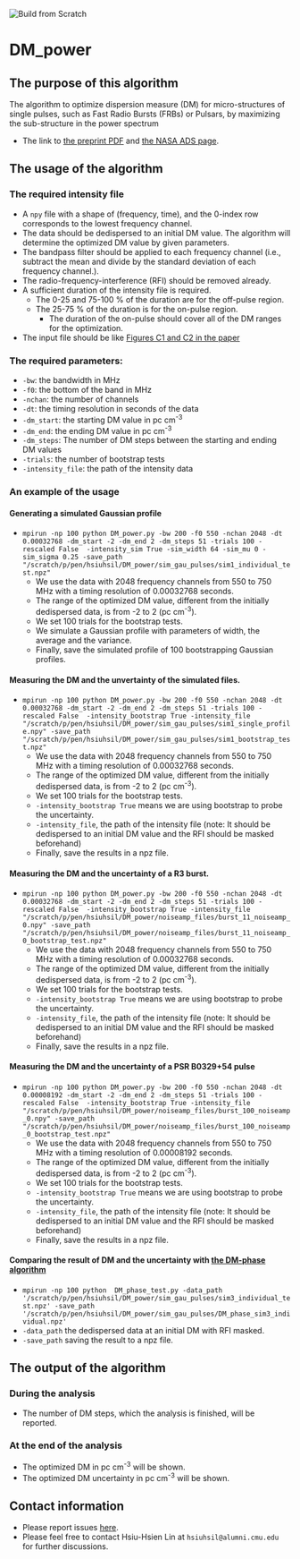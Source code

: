 ![Build from Scratch](https://img.shields.io/badge/Build-From%20Scratch-brightgreen)
# DM_power
## The purpose of this algorithm 
The algorithm to optimize dispersion measure (DM) for micro-structures of single pulses, such as Fast Radio Bursts (FRBs) or Pulsars, by maximizing the sub-structure in the power spectrum 
* The link to [the preprint PDF](https://arxiv.org/pdf/2208.13677.pdf) and [the NASA ADS page](https://ui.adsabs.harvard.edu/abs/2022arXiv220813677L/abstract).


## The usage of the algorithm

### The required intensity file

* A `npy` file with a shape of (frequency, time), and the 0-index row corresponds to the lowest frequency channel.
* The data should be dedispersed to an initial DM value. The algorithm will determine the optimized DM value by given parameters.
* The bandpass filter should be applied to each frequency channel (i.e., subtract the mean and divide by the standard deviation of each frequency channel.). 
* The radio-frequency-interference (RFI) should be removed already.
* A sufficient duration of the intensity file is required. 
    * The 0-25 and 75-100 % of the duration are for the off-pulse region.
    * The 25-75 % of the duration is for the on-pulse region.
        * The duration of the on-pulse should cover all of the DM ranges for the optimization.  
* The input file should be like [Figures C1 and C2 in the paper](https://arxiv.org/pdf/2208.13677.pdf)

### The required parameters:

* `-bw`: the bandwidth in MHz 
* `-f0`: the bottom of the band in MHz
* `-nchan`: the number of channels
* `-dt`: the timing resolution in seconds of the data 
* `-dm_start`: the starting DM value in pc cm<sup>-3</sup> 
* `-dm_end`: the ending DM value in pc cm<sup>-3</sup> 
* `-dm_steps`: The number of DM steps between the starting and ending DM values 
* `-trials`: the number of bootstrap tests
* `-intensity_file`: the path of the intensity data


### An example of the usage

#### Generating a simulated Gaussian profile
- `mpirun -np 100 python DM_power.py -bw 200 -f0 550 -nchan 2048 -dt 0.00032768 -dm_start -2 -dm_end 2 -dm_steps 51 -trials 100 -rescaled False  -intensity_sim True -sim_width 64 -sim_mu 0 -sim_sigma 0.25 -save_path "/scratch/p/pen/hsiuhsil/DM_power/sim_gau_pulses/sim1_individual_test.npz"`
    - We use the data with 2048 frequency channels from 550 to 750 MHz with a timing resolution of 0.00032768 seconds.
    - The range of the optimized DM value, different from the initially dedispersed data, is from -2 to 2 (pc cm<sup>-3</sup>). 
    - We set 100 trials for the bootstrap tests.
    - We simulate a Gaussian profile with parameters of width, the average and the variance. 
    - Finally, save the simulated profile of 100 bootstrapping Gaussian profiles.

#### Measuring the DM and the unvertainty of the simulated files.
- `mpirun -np 100 python DM_power.py -bw 200 -f0 550 -nchan 2048 -dt 0.00032768 -dm_start -2 -dm_end 2 -dm_steps 51 -trials 100 -rescaled False  -intensity_bootstrap True -intensity_file "/scratch/p/pen/hsiuhsil/DM_power/sim_gau_pulses/sim1_single_profile.npy" -save_path "/scratch/p/pen/hsiuhsil/DM_power/sim_gau_pulses/sim1_bootstrap_test.npz"`
    - We use the data with 2048 frequency channels from 550 to 750 MHz with a timing resolution of 0.00032768 seconds.
    - The range of the optimized DM value, different from the initially dedispersed data, is from -2 to 2 (pc cm<sup>-3</sup>). 
    - We set 100 trials for the bootstrap tests.
    - `-intensity_bootstrap True` means we are using bootstrap to probe the uncertainty.
    - `-intensity_file`, the path of the intensity file (note: It should be dedispersed to an initial DM value and the RFI should be masked beforehand)
    - Finally, save the results in a npz file.

#### Measuring the DM and the uncertainty of a R3 burst.
- `mpirun -np 100 python DM_power.py -bw 200 -f0 550 -nchan 2048 -dt 0.00032768 -dm_start -2 -dm_end 2 -dm_steps 51 -trials 100 -rescaled False  -intensity_bootstrap True -intensity_file "/scratch/p/pen/hsiuhsil/DM_power/noiseamp_files/burst_11_noiseamp_0.npy" -save_path "/scratch/p/pen/hsiuhsil/DM_power/noiseamp_files/burst_11_noiseamp_0_bootstrap_test.npz"`
    - We use the data with 2048 frequency channels from 550 to 750 MHz with a timing resolution of 0.00032768 seconds.
    - The range of the optimized DM value, different from the initially dedispersed data, is from -2 to 2 (pc cm<sup>-3</sup>). 
    - We set 100 trials for the bootstrap tests.
    - `-intensity_bootstrap True` means we are using bootstrap to probe the uncertainty.
    - `-intensity_file`, the path of the intensity file (note: It should be dedispersed to an initial DM value and the RFI should be masked beforehand)
    - Finally, save the results in a npz file.

#### Measuring the DM and the uncertainty of a PSR B0329+54 pulse
- `mpirun -np 100 python DM_power.py -bw 200 -f0 550 -nchan 2048 -dt 0.00008192 -dm_start -2 -dm_end 2 -dm_steps 51 -trials 100 -rescaled False  -intensity_bootstrap True -intensity_file "/scratch/p/pen/hsiuhsil/DM_power/noiseamp_files/burst_100_noiseamp_0.npy" -save_path "/scratch/p/pen/hsiuhsil/DM_power/noiseamp_files/burst_100_noiseamp_0_bootstrap_test.npz"`
    - We use the data with 2048 frequency channels from 550 to 750 MHz with a timing resolution of 0.00008192 seconds.
    - The range of the optimized DM value, different from the initially dedispersed data, is from -2 to 2 (pc cm<sup>-3</sup>). 
    - We set 100 trials for the bootstrap tests.
    - `-intensity_bootstrap True` means we are using bootstrap to probe the uncertainty.
    - `-intensity_file`, the path of the intensity file (note: It should be dedispersed to an initial DM value and the RFI should be masked beforehand)
    - Finally, save the results in a npz file.

#### Comparing the result of DM and the uncertainty with [the DM-phase algorithm](https://github.com/danielemichilli/DM_phase)
- `mpirun -np 100 python  DM_phase_test.py -data_path '/scratch/p/pen/hsiuhsil/DM_power/sim_gau_pulses/sim3_individual_test.npz' -save_path '/scratch/p/pen/hsiuhsil/DM_power/sim_gau_pulses/DM_phase_sim3_individual.npz'`
- `-data_path` the dedispersed data at an initial DM with RFI masked. 
- `-save_path` saving the result to a npz file.


## The output of the algorithm
### During the analysis
* The number of DM steps, which the analysis is finished, will be reported.

### At the end of the analysis
* The optimized DM in pc cm<sup>-3</sup> will be shown. 
* The optimized DM uncertainty in pc cm<sup>-3</sup> will be shown. 

## Contact information
* Please report issues [here](https://github.com/hsiuhsil/DM_power/issues).
* Please feel free to contact Hsiu-Hsien Lin at `hsiuhsil@alumni.cmu.edu` for further discussions.
